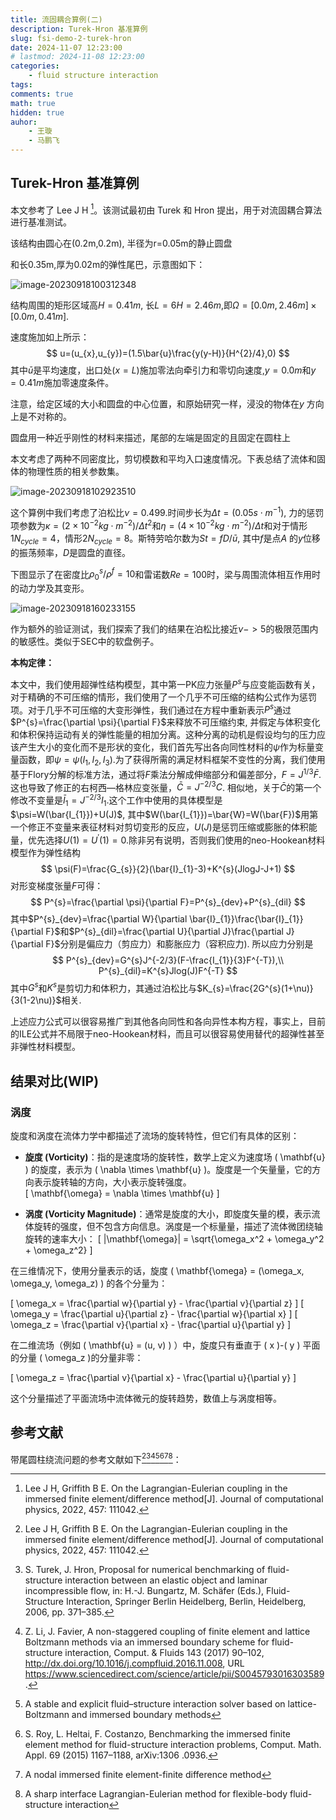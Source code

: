```yaml
---
title: 流固耦合算例(二)
description: Turek-Hron 基准算例
slug: fsi-demo-2-turek-hron
date: 2024-11-07 12:23:00
# lastmod: 2024-11-08 12:23:00
categories:
    - fluid structure interaction
tags:
comments: true
math: true
hidden: true
auhor:
    - 王璇
    - 马鹏飞
---
```


## Turek-Hron 基准算例

本文参考了 Lee J H [^1]。该测试最初由 Turek 和 Hron 提出，用于对流固耦合算法进行基准测试。

该结构由圆心在(0.2m,0.2m), 半径为r=0.05m的静止圆盘

和长0.35m,厚为0.02m的弹性尾巴，示意图如下：

![image-20230918100312348](https://githubimages.pengfeima.cn/images/image-20230918100312348.png)

结构周围的矩形区域高$H=0.41m,$ 长$L=6H=2.46m$,即$\Omega=[0.0m,2.46m]\times[0.0m,0.41m].$

速度施加如上所示：
$$
u=(u_{x},u_{y})=(1.5\bar{u}\frac{y(y-H)}{H^{2}/4},0)
$$
其中$\bar{u}$是平均速度，出口处($x=L$)施加零法向牵引力和零切向速度,$y=0.0m$和$y=0.41m$施加零速度条件。

注意，给定区域的大小和圆盘的中心位置，和原始研究一样，浸没的物体在$y$ 方向上是不对称的。

圆盘用一种近乎刚性的材料来描述，尾部的左端是固定的且固定在圆柱上

本文考虑了两种不同密度比，剪切模数和平均入口速度情况。下表总结了流体和固体的物理性质的相关参数集。

![image-20230918102923510](https://githubimages.pengfeima.cn/images/image-20230918102923510.png)

这个算例中我们考虑了泊松比$\nu=0.499$.时间步长为$\Delta t=(0.05s\cdot m^{-1})$, 力的惩罚项参数为$\kappa=(2\times10^{-2}kg\cdot m^{-2})/\Delta t^{2}$和$\eta=(4\times10^{-2}kg\cdot m^{-2})/\Delta t$和对于情形1$N_{cycle}=4$，情形2$N_{cycle}=8$。斯特劳哈尔数为$St=fD/\bar{u}$, 其中$f$是点$A$ 的$y$位移的振荡频率，$D$是圆盘的直径。

下图显示了在密度比$\rho_{0}^{s}/\rho^{f}=10$和雷诺数$Re=100$时，梁与周围流体相互作用时的动力学及其变形。

![image-20230918160233155](https://githubimages.pengfeima.cn/images/image-20230918160233155.png)

作为额外的验证测试，我们探索了我们的结果在泊松比接近$\nu->5$的极限范围内的敏感性。类似于SEC中的软盘例子。

**本构定律：**

本文中，我们使用超弹性结构模型，其中第一PK应力张量$P^{s}$与应变能函数有关，对于精确的不可压缩的情形，我们使用了一个几乎不可压缩的结构公式作为惩罚项。对于几乎不可压缩的大变形弹性，我们通过在方程中重新表示$P^{s}$通过$P^{s}=\frac{\partial \psi}{\partial F}$来释放不可压缩约束, 并假定与体积变化和体积保持运动有关的弹性能量的相加分离。这种分离的动机是假设均匀的压力应该产生大小的变化而不是形状的变化，我们首先写出各向同性材料的$\psi$作为标量变量函数，即$\psi=\psi(I_{1},I_{2},I_{3})$.为了获得所需的满足材料框架不变性的分离，我们使用基于Flory分解的标准方法，通过将$F$乘法分解成伸缩部分和偏差部分，$F=J^{1/3}\bar{F}.$这也导致了修正的右柯西—格林应变张量，$\bar{C}=J^{-2/3}C$. 相似地，关于$\bar{C}$的第一个修改不变量是$\bar{I}_{1}=J^{-2/3}I_{1}$.这个工作中使用的具体模型是$\psi=W(\bar{I_{1}})+U(J)$, 其中$W(\bar{I_{1}})=\bar{W}=W(\bar{F})$用第一个修正不变量来表征材料对剪切变形的反应，$U(J)$是惩罚压缩或膨胀的体积能量，优先选择$U(1)=U^{\prime}(1)=0$.除非另有说明，否则我们使用的neo-Hookean材料模型作为弹性结构
$$
\psi(F)=\frac{G_{s}}{2}(\bar{I}_{1}-3)+K^{s}(JlogJ-J+1)
$$
对形变梯度张量$F$可得：
$$
P^{s}=\frac{\partial \psi}{\partial F}=P^{s}_{dev}+P^{s}_{dil}
$$
其中$P^{s}_{dev}=\frac{\partial W}{\partial \bar{I}_{1}}\frac{\bar{I}_{1}}{\partial F}$和$P^{s}_{dil}=\frac{\partial U}{\partial J}\frac{\partial J}{\partial F}$分别是偏应力（剪应力）和膨胀应力（容积应力). 所以应力分别是
$$
P^{s}_{dev}=G^{s}J^{-2/3}(F-\frac{I_{1}}{3}F^{-T}),\\
P^{s}_{dil}=K^{s}Jlog(J)F^{-T}
$$
其中$G^{s}$和$K^{s}$是剪切力和体积力，其通过泊松比与$K_{s}=\frac{2G^{s}(1+\nu)}{3(1-2\nu)}$相关.

上述应力公式可以很容易推广到其他各向同性和各向异性本构方程，事实上，目前的ILE公式并不局限于neo-Hookean材料，而且可以很容易使用替代的超弹性甚至非弹性材料模型。

## 结果对比(WIP)
### 涡度

旋度和涡度在流体力学中都描述了流场的旋转特性，但它们有具体的区别：

- **旋度 (Vorticity)**：指的是速度场的旋转性，数学上定义为速度场 \( \mathbf{u} \) 的旋度，表示为 \( \nabla \times \mathbf{u} \)。旋度是一个矢量量，它的方向表示旋转轴的方向，大小表示旋转强度。  
  \[
  \mathbf{\omega} = \nabla \times \mathbf{u}
  \]

- **涡度 (Vorticity Magnitude)**：通常是旋度的大小，即旋度矢量的模，表示流体旋转的强度，但不包含方向信息。涡度是一个标量量，描述了流体微团绕轴旋转的速率大小：
  \[
  |\mathbf{\omega}| = \sqrt{\omega_x^2 + \omega_y^2 + \omega_z^2}
  \]

在三维情况下，使用分量表示的话，旋度 \( \mathbf{\omega} = (\omega_x, \omega_y, \omega_z) \) 的各个分量为：

\[
\omega_x = \frac{\partial w}{\partial y} - \frac{\partial v}{\partial z}
\]
\[
\omega_y = \frac{\partial u}{\partial z} - \frac{\partial w}{\partial x}
\]
\[
\omega_z = \frac{\partial v}{\partial x} - \frac{\partial u}{\partial y}
\]

在二维流场（例如 \( \mathbf{u} = (u, v) \) ）中，旋度只有垂直于 \( x \)-\( y \) 平面的分量 \( \omega_z \)的分量非零：

\[
\omega_z = \frac{\partial v}{\partial x} - \frac{\partial u}{\partial y}
\]

这个分量描述了平面流场中流体微元的旋转趋势，数值上与涡度相等。



[^1]: Lee J H, Griffith B E. On the Lagrangian-Eulerian coupling in the immersed finite element/difference method[J]. Journal of computational physics, 2022, 457: 111042.

## 参考文献

带尾圆柱绕流问题的参考文献如下[^1][^2][^3][^4][^5][^6][^7]：

[^2]: S. Turek, J. Hron, Proposal for numerical benchmarking of fluid-structure interaction between an elastic object and laminar incompressible flow, in: H.-J. Bungartz, M. Schäfer (Eds.), Fluid-Structure Interaction, Springer Berlin Heidelberg, Berlin, Heidelberg, 2006, pp. 371–385.

[^3]: Z. Li, J. Favier, A non-staggered coupling of finite element and lattice Boltzmann methods via an immersed boundary scheme for fluid-structure interaction, Comput. & Fluids 143 (2017) 90–102, http://dx.doi.org/10.1016/j.compfluid.2016.11.008, URL https://www.sciencedirect.com/science/article/pii/S0045793016303589.

[^4]: A stable and explicit fluid–structure interaction solver based on lattice-Boltzmann and immersed boundary methods

[^5]: S. Roy, L. Heltai, F. Costanzo, Benchmarking the immersed finite element method for fluid-structure interaction problems, Comput. Math. Appl. 69 (2015) 1167–1188, arXiv:1306 .0936.

[^6]: A nodal immersed finite element-finite difference method

[^7]: A sharp interface Lagrangian-Eulerian method for flexible-body fluid-structure interaction